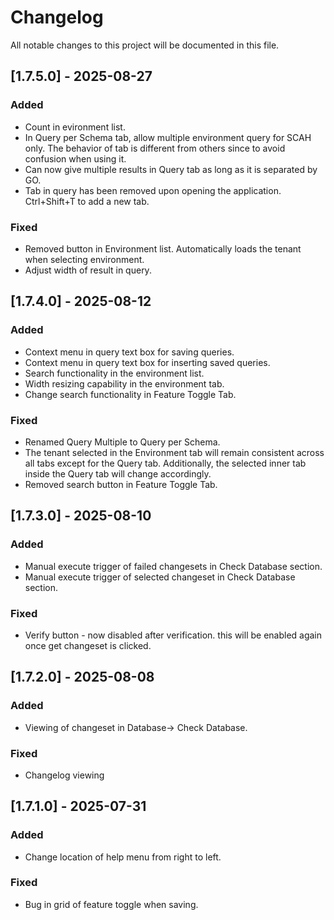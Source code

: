 # Changelog

All notable changes to this project will be documented in this file.

## [1.7.5.0] - 2025-08-27
### Added
- Count in evironment list.
- In Query per Schema tab, allow multiple environment query for SCAH only. The behavior of tab is different from others since to avoid confusion when using it.
- Can now give multiple results in Query tab as long as it is separated by GO.
- Tab in query has been removed upon opening the application. Ctrl+Shift+T to add a new tab.

### Fixed
- Removed button in Environment list. Automatically loads the tenant when selecting environment.
- Adjust width of result in query.

## [1.7.4.0] - 2025-08-12
### Added
- Context menu in query text box for saving queries.
- Context menu in query text box for inserting saved queries.
- Search functionality in the environment list.
- Width resizing capability in the environment tab.
- Change search functionality in Feature Toggle Tab.

### Fixed
- Renamed Query Multiple to Query per Schema.
- The tenant selected in the Environment tab will remain consistent across all tabs except for the Query tab. Additionally, the selected inner tab inside the Query tab will change accordingly.
- Removed search button in Feature Toggle Tab.

## [1.7.3.0] - 2025-08-10
### Added
- Manual execute trigger of failed changesets in Check Database section.
- Manual execute trigger of selected changeset in Check Database section.

### Fixed
- Verify button - now disabled after verification. this will be enabled again once get changeset is clicked.

## [1.7.2.0] - 2025-08-08
### Added
- Viewing of changeset in Database-> Check Database.

### Fixed
- Changelog viewing

## [1.7.1.0] - 2025-07-31
### Added
- Change location of help menu from right to left.

### Fixed
- Bug in grid of feature toggle when saving.
